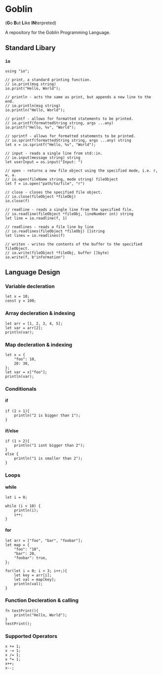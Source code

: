 # Goblin
(**G**o **B**ut **L**ike **IN**terpreted)

A repository for the Goblin Programming Language.

## Standard Libary
### `io`
```
using "io";

// print, a standard printing function.
// io.print(msg string)
io.print("Hello, World");

// println - acts the same as print, but appends a new line to the end.
// io.println(msg string)
io.println("Hello, World");

// printf - allows for formatted statements to be printed.
// io.printf(formattedString string, args ...any)
io.printf("Hello, %v", "World");

// sprintf - allows for formatted statements to be printed.
// io.sprintf(formattedString string, args ...any) string
let x = io.sprintf("Hello, %v", "World");

// input - reads a single line from std::in.
// io.input(message string) string
let userInput = os.input("Input: ")

// open - returns a new file object using the specified mode, i.e. r, w, a.
// io.open(fileName string, mode string) fileObject
let f = io.open("path/to/file", "r")

// close - closes the specified file object.
// io.close(fileObject *fileObj)
io.close(f)

// readline - reads a single line from the specified file.
// io.readline(fileObject *fileObj, lineNumber int) string
let line = io.readline(f, 1)

// readlines - reads a file line by line
// io.readlines(fileObject *fileObj) []string
let lines = io.readlines(f)

// writen - writes the contents of the buffer to the specified fileObject.
// io.write(fileObject *fileObj, buffer []byte)
io.write(f, b"information")
```
## Language Design

### Variable decleration
```
let x = 10;
const y = 100;
```
### Array decleration & indexing
```
let arr = [1, 2, 3, 4, 5];
let var = arr[2];
println(var);
```

### Map decleration & indexing
```
let x = {
    "foo": 10,
    20: 30,
};
let var = x["foo"];
println(var);
```

### Conditionals
#### if
```
if (2 > 1){
    println("2 is bigger than 1");
}
```
#### if/else
```
if (1 > 2){
    println("1 isnt bigger than 2");
}
else {
    println("1 is smaller than 2");
}
```

### Loops
#### while
```
let i = 0;

while (i < 10) {
    println(i);
    i++;
}
```

#### for
```
let arr = ["foo", "bar", "foobar"];
let map = {
    "foo": "10",
    "bar": 20,
    "foobar": true,
};

for(let i = 0; i < 3; i++;){
    let key = arr[i];
    let val = map[key];
    println(val);
}
```

### Function Decleration & calling
```
fn testPrint(){
    println("Hello, World");
}
testPrint();
```

### Supported Operators
```
x += 1;
x -= 1;
x /= 1;
x *= 1;
x++;
x--;
```
